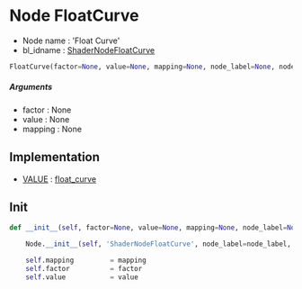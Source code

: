 # Node FloatCurve

- Node name : 'Float Curve'
- bl_idname : [ShaderNodeFloatCurve](https://docs.blender.org/api/current/bpy.types.ShaderNodeFloatCurve.html)


``` python
FloatCurve(factor=None, value=None, mapping=None, node_label=None, node_color=None)
```
##### Arguments

- factor : None
- value : None
- mapping : None

## Implementation

- [VALUE](/docs/Shader/socket_VALUE.md) : [float_curve](/docs/Shader/socket_VALUE.md#float_curve)

## Init

``` python
def __init__(self, factor=None, value=None, mapping=None, node_label=None, node_color=None):

    Node.__init__(self, 'ShaderNodeFloatCurve', node_label=node_label, node_color=node_color)

    self.mapping         = mapping
    self.factor          = factor
    self.value           = value
```
